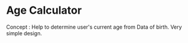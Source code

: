 # Age Calculator 

Concept : Help to determine user's current age from Data of birth. Very simple design. 
